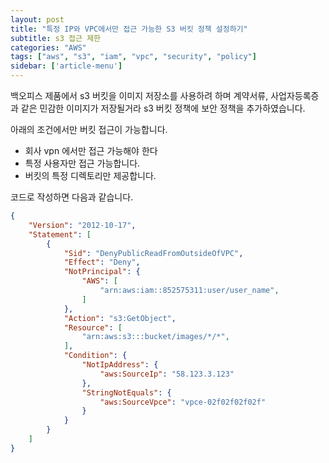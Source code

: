 ```yaml
---
layout: post
title: "특정 IP와 VPC에서만 접근 가능한 S3 버킷 정책 설정하기"
subtitle: s3 접근 제한
categories: "AWS"
tags: ["aws", "s3", "iam", "vpc", "security", "policy"]
sidebar: ['article-menu']
---
```


백오피스 제품에서 s3 버킷을 이미지 저장소를 사용하려 하며
계약서류, 사업자등록증과 같은 민감한 이미지가 저장될거라 s3 버킷 정책에 보안 정책을 추가하였습니다.

아래의 조건에서만 버킷 접근이 가능합니다.
- 회사 vpn 에서만 접근 가능해야 한다
- 특정 사용자만 접근 가능합니다.
- 버킷의 특정 디렉토리만 제공합니다.

코드로 작성하면 다음과 같습니다.
``` json
{
    "Version": "2012-10-17",
    "Statement": [
        {
            "Sid": "DenyPublicReadFromOutsideOfVPC",
            "Effect": "Deny",
            "NotPrincipal": {
                "AWS": [
                    "arn:aws:iam::852575311:user/user_name",
                ]
            },
            "Action": "s3:GetObject",
            "Resource": [
                "arn:aws:s3:::bucket/images/*/*",
            ],
            "Condition": {
                "NotIpAddress": {
                    "aws:SourceIp": "58.123.3.123"
                },
                "StringNotEquals": {
                    "aws:SourceVpce": "vpce-02f02f02f02f"
                }
            }
        }
    ]
}
```
